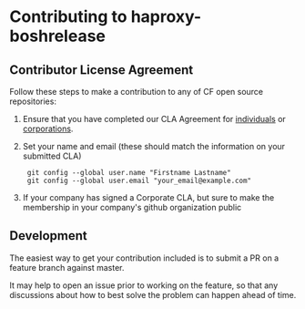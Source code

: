 # Contributing to haproxy-boshrelease

## Contributor License Agreement

Follow these steps to make a contribution to any of CF open source repositories:

1. Ensure that you have completed our CLA Agreement for
   [individuals](http://cloudfoundry.org/pdfs/CFF_Individual_CLA.pdf) or
   [corporations](http://cloudfoundry.org/pdfs/CFF_Corporate_CLA.pdf).

1. Set your name and email (these should match the information on your submitted CLA)

        git config --global user.name "Firstname Lastname"
        git config --global user.email "your_email@example.com"

1. If your company has signed a Corporate CLA, but sure to make the membership in your company's github organization public


## Development

The easiest way to get your contribution included is to submit a PR on a feature branch against master.

It may help to open an issue prior to working on the feature, so that any discussions about how to best
solve the problem can happen ahead of time.
